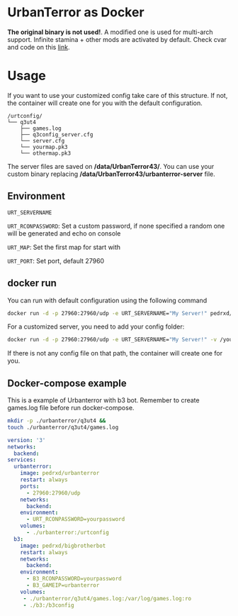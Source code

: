 # UrbanTerror as Docker

**The original binary is not used!**. A modified one is used for multi-arch support. Infinite stamina + other mods are activated by default. Check cvar and code on this [link](https://github.com/pedrxd/MaxModUrT#modification-related).


# Usage
If you want to use your customized config take care of this structure. If not, the container will create one for you with the default configuration.
```
/urtconfig/
└── q3ut4
    ├── games.log
    ├── q3config_server.cfg
    └── server.cfg
    └── yourmap.pk3
    └── othermap.pk3
```
The server files are saved on **/data/UrbanTerror43/**. You can use your custom binary replacing **/data/UrbanTerror43/urbanterror-server** file.

## Environment
`URT_SERVERNAME`

`URT_RCONPASSWORD`: Set a custom password, if none specified a random one will be generated and echo on console

`URT_MAP`: Set the first map for start with

`URT_PORT`: Set port, default 27960

## docker run
You can run with default configuration using the following command

```bash
docker run -d -p 27960:27960/udp -e URT_SERVERNAME="My Server!" pedrxd/urbanterror
```

For a customized server, you need to add your config folder:

```bash
docker run -d -p 27960:27960/udp -e URT_SERVERNAME="My Server!" -v /your/config/path:/urtconfig pedrxd/urbanterror
```

If there is not any config file on that path, the container will create one for  you.

## Docker-compose example
This is a example of Urbanterror with b3 bot. Remember to create games.log file before run docker-compose.

```bash
mkdir -p ./urbanterror/q3ut4 &&
touch ./urbanterror/q3ut4/games.log
 ```

```yaml
version: '3'
networks:
  backend:
services:
  urbanterror:
    image: pedrxd/urbanterror
    restart: always
    ports:
      - 27960:27960/udp
    networks:
      backend:
    environment:
      - URT_RCONPASSWORD=yourpassword
    volumes:
      - ./urbanterror:/urtconfig
  b3:
    image: pedrxd/bigbrotherbot
    restart: always
    networks:
      backend:
    environment:
      - B3_RCONPASSWORD=yourpassword
      - B3_GAMEIP=urbanterror
    volumes:
     - ./urbanterror/q3ut4/games.log:/var/log/games.log:ro
     - ./b3:/b3config
```
